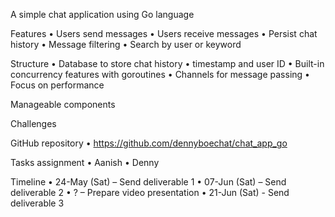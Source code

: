A simple chat application using Go language

Features
•	Users send messages
•	Users receive messages
•	Persist chat history
•	Message filtering
•	Search by user or keyword

Structure
•	Database to store chat history 
  •	timestamp and user ID
•	Built-in concurrency features with goroutines
•	Channels for message passing
•	Focus on performance

Manageable components

Challenges

GitHub repository
•	https://github.com/dennyboechat/chat_app_go

Tasks assignment
•	Aanish
•	Denny

Timeline
•	24-May (Sat) – Send deliverable 1
•	07-Jun (Sat) – Send deliverable 2
•	? – Prepare video presentation
•	21-Jun (Sat) - Send deliverable 3
